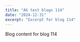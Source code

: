 ```yaml
---
title: "Ak test blogs 114"
date: "2024-12-31"
excerpt: "Excerpt for blog 114"
---
```


Blog content for blog 114